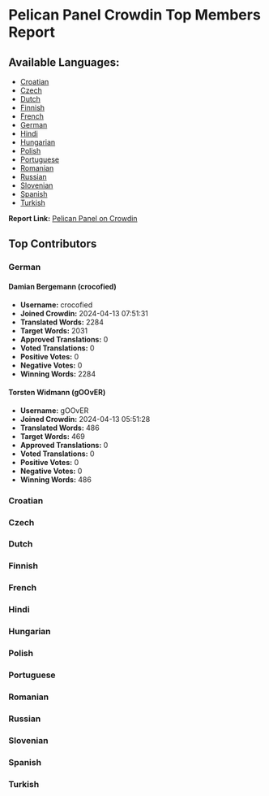 # Pelican Panel Crowdin Top Members Report

## Available Languages:
- [Croatian](#croatian)
- [Czech](#czech)
- [Dutch](#dutch)
- [Finnish](#finnish)
- [French](#french)
- [German](#german)
- [Hindi](#hindi)
- [Hungarian](#hungarian)
- [Polish](#polish)
- [Portuguese](#portuguese)
- [Romanian](#romanian)
- [Russian](#russian)
- [Slovenian](#slovenian)
- [Spanish](#spanish)
- [Turkish](#turkish)

**Report Link:** [Pelican Panel on Crowdin](https://crowdin.com/project/pelican-panel/reports/top-members)

## Top Contributors

### German
#### Damian Bergemann (crocofied)
- **Username:** crocofied
- **Joined Crowdin:** 2024-04-13 07:51:31
- **Translated Words:** 2284
- **Target Words:** 2031
- **Approved Translations:** 0
- **Voted Translations:** 0
- **Positive Votes:** 0
- **Negative Votes:** 0
- **Winning Words:** 2284

#### Torsten Widmann (gOOvER)
- **Username:** gOOvER
- **Joined Crowdin:** 2024-04-13 05:51:28
- **Translated Words:** 486
- **Target Words:** 469
- **Approved Translations:** 0
- **Voted Translations:** 0
- **Positive Votes:** 0
- **Negative Votes:** 0
- **Winning Words:** 486

### Croatian
<!-- Croatian Statistics -->

### Czech
<!-- Czech Statistics -->

### Dutch
<!-- Dutch Statistics -->

### Finnish
<!-- Finnish Statistics -->

### French
<!-- French Statistics -->

### Hindi
<!-- Hindi Statistics -->

### Hungarian
<!-- Hungarian Statistics -->

### Polish
<!-- Polish Statistics -->

### Portuguese
<!-- Portuguese Statistics -->

### Romanian
<!-- Romanian Statistics -->

### Russian
<!-- Russian Statistics -->

### Slovenian
<!-- Slovenian Statistics -->

### Spanish
<!-- Spanish Statistics -->

### Turkish
<!-- Turkish Statistics -->
